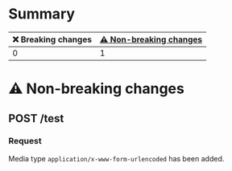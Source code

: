 # Summary

| ❌ Breaking changes | [⚠️ Non-breaking changes](#non-breaking-changes) |
|--------------------|--------------------------------------------------|
| 0                  | 1                                                |

# <span id="non-breaking-changes"></span>⚠️ Non-breaking changes

## **POST** /test

### Request

Media type `application/x-www-form-urlencoded` has been added.
